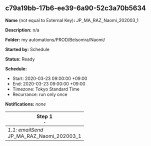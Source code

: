 ## c79a19bb-17b6-ee39-6a90-52c3a70b5634

**Name** (not equal to External Key)**:** JP_MA_RAZ_Naomi_202003_1

**Description:** n/a

**Folder:** my automations/PROD/Belsomra/Naomi/

**Started by:** Schedule

**Status:** Ready

**Schedule:**

* Start: 2020-03-23 09:00:00 +09:00
* End: 2020-03-23 09:00:00 +09:00
* Timezone: Tokyo Standard Time
* Recurrance: run only once

**Notifications:** _none_


| Step 1<br>_<small>-</small>_ |
| --- |
| _1.1: emailSend_<br>JP_MA_RAZ_Naomi_202003_1 |
